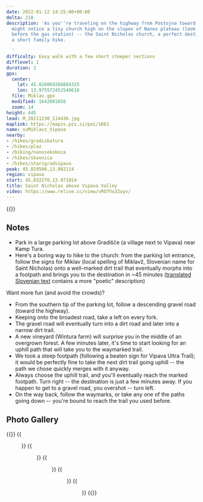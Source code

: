 ```yaml
---
date: 2022-01-12 14:25:00+00:00
delta: 210
description: 'As you''re traveling on the highway from Postojna toward Vipava, you
  might notice a tiny church high on the slopes of Nanos plateau (look right just
  before the gas station) -- the Saint Nicholas church, a perfect destination for
  a short family hike.

  '
difficulty: Easy walk with a few short steeper sections
difflevel: 1
duration: 2
gpx:
  center:
    lat: 45.826069268884325
    lon: 13.975572452540618
  file: Miklav.gpx
  modified: 1642001056
  zoom: 14
height: 445
lead: M_20211230_114436.jpg
maplink: https://mapzs.pzs.si/poi/1661
name: svMiklavz_Vipava
nearby:
- /hikes/gradiskatura
- /hikes/plaz
- /biking/nanosekokoca
- /hikes/skavnica
- /hikes/starigradvipava
peak: 45.819506,13.982114
region: vipava
start: 45.832270,13.971014
title: Saint Nicholas above Vipava Valley
video: https://www.relive.cc/view/vRO7Vx32oyv/
---
```

{{<hike-details description="yes">}}

## Notes

* Park in a large parking lot above Gradišče (a village next to Vipava) near Kamp Tura.
* Here's a boring way to hike to the church: from the parking lot entrance, follow the signs for Miklav (local spelling of Miklavž, Slovenian name for Saint Nicholas) onto a well-marked dirt trail that eventually morphs into a footpath and brings you to the destination in ~45 minutes ([translated Slovenian text](https://sloveniahiking-rocks.translate.goog/hikes/svmiklavz_vipava/?_x_tr_sl=sl&_x_tr_tl=en&_x_tr_hl=en-US) contains a more "poetic" description)

Want more fun (and avoid the crowds)?

* From the southern tip of the parking lot, follow a descending gravel road (toward the highway).
* Keeping onto the broadest road, take a left on every fork.
* The gravel road will eventually turn into a dirt road and later into a narrow dirt trail.
* A new vineyard (Wintura farm) will surprise you in the middle of an overgrown forest. A few minutes later, it's time to start looking for an uphill path that will take you to the waymarked trail.
* We took a steep footpath (following a beaten sign for Vipava Ultra Trail); it would be perfectly fine to take the next dirt trail going uphill -- the path we chose quickly merges with it anyway.
* Always choose the uphill trail, and you'll eventually reach the marked footpath. Turn right -- the destination is just a few minutes away. If you happen to get to a gravel road, you overshot -- turn left.
* On the way back, follow the waymarks, or take any one of the paths going down -- you're bound to reach the trail you used before.

## Photo Gallery

{{<gallery>}}
{{<figure src="M_20211230_112007.jpg">}}
{{<figure src="M_20211230_114436.jpg">}}
{{<figure src="M_20211230_115656.jpg">}}
{{<figure src="M_20211230_115826.jpg">}}
{{<figure src="M_9_0908.JPG">}}
{{</gallery>}}

